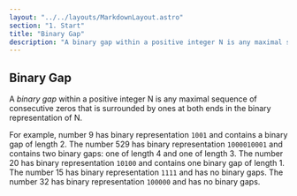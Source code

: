 ```yaml
---
layout: "../../layouts/MarkdownLayout.astro"
section: "1. Start"
title: "Binary Gap"
description: "A binary gap within a positive integer N is any maximal sequence of consecutive zeros that is surrounded by ones at both ends in the binary representation of N."
---
```


## Binary Gap

A *binary gap* within a positive integer N is any maximal sequence of consecutive zeros that is surrounded by ones at both ends in the binary representation of N.

For example, number 9 has binary representation `1001` and contains a binary gap of length 2. The number 529 has binary representation `1000010001` and contains two binary gaps: one of length 4 and one of length 3. The number 20 has binary representation `10100` and contains one binary gap of length 1. The number 15 has binary representation `1111` and has no binary gaps. The number 32 has binary representation `100000` and has no binary gaps.


